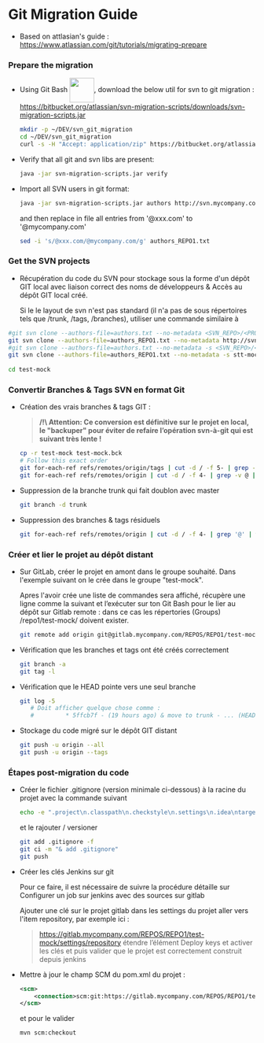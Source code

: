 # Git Migration Guide

* Based on attlasian's guide : https://www.atlassian.com/git/tutorials/migrating-prepare


### Prepare the migration

* Using Git Bash <img align="center" width="50" height="50" src="https://msysgit.github.io/img/gwindows_logo.png">, download the below util for svn to git migration : https://bitbucket.org/atlassian/svn-migration-scripts/downloads/svn-migration-scripts.jar
   ```bash
   mkdir -p ~/DEV/svn_git_migration
   cd ~/DEV/svn_git_migration
   curl -s -H "Accept: application/zip" https://bitbucket.org/atlassian/svn-migration-scripts/downloads/svn-migration-scripts.jar -o        svn-migration-scripts.jar
   ```

* Verify that all git and svn libs are present: 
   ```bash
   java -jar svn-migration-scripts.jar verify
   ```

* Import all SVN users in git  format:
   ```bash
   java -jar svn-migration-scripts.jar authors http://svn.mycompany.com/REPOS/REPO1 > authors_REPO1.txt
   ```
   and then replace in file all entries from '@xxx.com' to '@mycompany.com'
   ```bash
   sed -i 's/@xxx.com/@mycompany.com/g' authors_REPO1.txt
   ```

### Get the SVN projects


* Récupération du code du SVN pour stockage sous la forme d'un dépôt GIT local avec liaison correct des noms de développeurs & Accès au dépôt GIT local créé.

   Si le le layout de svn n'est pas standard (il n'a pas de sous répertoires tels que /trunk, /tags, /branches), utiliser une commande similaire à 
```bash
#git svn clone --authors-file=authors.txt --no-metadata <SVN_REPO>/<PROJECT_NAME> <OUTPUT_GIT_REPO_NAME> -T <DIR_TRUNK> -t <DIR_TAGS> -b <DIR_BRANCHES>
git svn clone --authors-file=authors_REPO1.txt --no-metadata http://svn.mycompany.com/REPOS/REPO1/test-mock/ -T .
#git svn clone --authors-file=authors.txt --no-metadata -s <SVN_REPO>/<PROJECT_NAME> <OUTPUT_GIT_REPO_NAME>
git svn clone --authors-file=authors_REPO1.txt --no-metadata -s stt-mock http://svn.mycompany.com/REPO1/test-mock/
 
cd test-mock
```

### Convertir Branches & Tags SVN en format Git

* Création des vrais branches & tags GIT :

   > **/!\ Attention: Ce conversion est définitive sur le projet en local, le "backuper"  pour éviter de refaire l’opération svn-à-git qui est suivant très lente !**
   ```bash
   cp -r test-mock test-mock.bck
   # Follow this exact order
   git for-each-ref refs/remotes/origin/tags | cut -d / -f 5- | grep -v @ | while read tagname; do git tag "$tagname"    "origin/tags/$tagname"; git branch -r -d "origin/tags/$tagname"; done
   git for-each-ref refs/remotes/origin | cut -d / -f 4- | grep -v @ | while read branchname; do git branch "$branchname" "refs/remotes/origin/$branchname"; git branch -r -d "origin/$branchname"; done
   ```

* Suppression de la branche trunk qui fait doublon avec master
   ```bash
   git branch -d trunk
   ```

* Suppression des branches & tags  résiduels
   ```bash
   git for-each-ref refs/remotes/origin | cut -d / -f 4- | grep '@' | while read branchname; do git branch -r -d "origin/$branchname"; done
   ```

### Créer et lier le projet au dépôt distant

* Sur GitLab, créer le projet en amont  dans le groupe souhaité. Dans l'exemple suivant on le crée dans le groupe "test-mock".

   Apres l'avoir crée une liste de commandes sera affiché, récupère une ligne comme la suivant et l’exécuter sur ton Git Bash pour le lier au dépôt sur Gitlab  remote : dans ce cas les répertories (Groups) /repo1/test-mock/ doivent exister.
   ```bash
   git remote add origin git@gitlab.mycompany.com/REPOS/REPO1/test-mock.git
   ```

* Vérification que les branches et tags ont été créés correctement
   ```bash
   git branch -a
   git tag -l
   ```

* Vérification que le HEAD pointe vers une seul branche
   ```bash
   git log -5
      # Doit afficher quelque chose comme : 
      #         * 5ffcb7f - (19 hours ago) & move to trunk - ... (HEAD -> master)
   ```

* Stockage du code migré sur le dépôt GIT distant
   ```bash
   git push -u origin --all
   git push -u origin --tags
   ```

### Étapes post-migration du code

* Créer le fichier .gitignore (version minimale ci-dessous) à la racine du projet avec la commande suivant
   ```bash
   echo -e ".project\n.classpath\n.checkstyle\n.settings\n.idea\ntarget\n" >> .gitignore
   ```
   et le rajouter / versioner
   ```bash
   git add .gitignore -f
   git ci -m "& add .gitignore"
   git push
   ```

* Créer les clés Jenkins sur git

   Pour ce faire, il est nécessaire de suivre la procédure détaille sur Configurer un job sur jenkins avec des sources sur gitlab

   Ajouter une clé sur le projet gitlab dans les settings du projet aller vers l'item repository, par exemple ici :
   > https://gitlab.mycompany.com/REPOS/REPO1/test-mock/settings/repository
   étendre l’élément Deploy keys et activer les clés et puis valider que le projet est  correctement construit depuis jenkins


* Mettre à jour le champ SCM du pom.xml du projet : 
   ```xml
   <scm>
       <connection>scm:git:https://gitlab.mycompany.com/REPOS/REPO1/test-mock.git</connection>
   </scm>
   ```
   et pour le valider
   ```bash
   mvn scm:checkout
   ```
